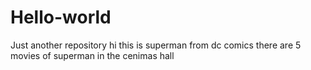 # Hello-world
Just another repository
hi this is superman 
from dc comics 
there are 5 movies of superman in the cenimas hall
